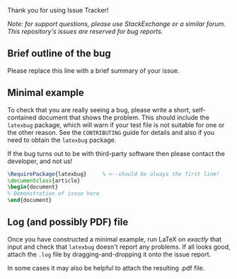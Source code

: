 Thank you for using Issue Tracker!

*Note: for support questions, please use StackExchange or a similar forum. This repository's issues are reserved for bug reports.*

## Brief outline of the bug

Please replace this line with a brief summary of your issue.

## Minimal example

To check that you are really seeing a bug, please write a short, self-contained document that shows the problem. This should include the `latexbug` package, which will warn if your test file is not suitable for one or the other reason. See the `CONTRIBUTING` guide for details and also if you need to obtain the `latexbug` package.

If the bug turns out to be with third-party software then please contact the developer, and not us!

```latex
\RequirePackage{latexbug}     % <--should be always the first line!
\documentclass{article}
\begin{document}
% Demonstration of issue here
\end{document}
```
## Log (and possibly PDF) file

Once you have constructed a minimal example, run LaTeX on *exactly* that input and check that `latexbug` doesn't report any problems. If all looks good, attach the `.log` file by dragging-and-dropping it onto the issue report.

In some cases it may also be helpful to attach the resulting .pdf file.